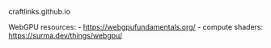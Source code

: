craftlinks.github.io


WebGPU resources:
    - https://webgpufundamentals.org/
    - compute shaders: https://surma.dev/things/webgpu/